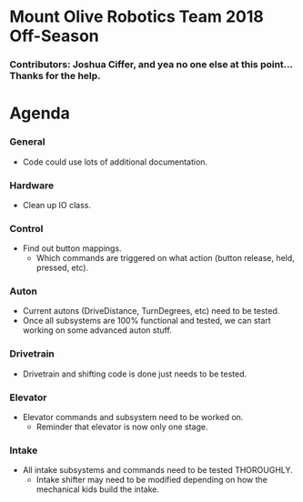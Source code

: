# Mount Olive Robotics Team 2018 Off-Season
### Contributors: Joshua Ciffer, and yea no one else at this point... Thanks for the help.


# Agenda

### General
- Code could use lots of additional documentation.
### Hardware
- Clean up IO class.
### Control
- Find out button mappings.
  - Which commands are triggered on what action (button release, held, pressed, etc).
### Auton
- Current autons (DriveDistance, TurnDegrees, etc) need to be tested.
- Once all subsystems are 100% functional and tested, we can start working on some advanced auton stuff.
### Drivetrain
- Drivetrain and shifting code is done just needs to be tested.
### Elevator
- Elevator commands and subsystem need to be worked on.
  - Reminder that elevator is now only one stage.
### Intake
- All intake subsystems and commands need to be tested THOROUGHLY.
  - Intake shifter may need to be modified depending on how the mechanical kids build the intake.
